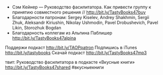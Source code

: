 + Сэм Кейнер — Руководство фасилитатора. Как привести группу к принятию совместного решения // http://bit.ly/TastyBooks47buy
+ Благодарности патронам: Sergey Kiselev, Andrey Shakhmin, Sergii Zhuk, Aleksandr Kiriushin, Nikolay Ushmodin, Pavel Drobushevich, Pavel Likin, Storozhuk Bogdan
+ Благодарность коллегам из Альпина Паблишер http://bit.ly/TastyBooks47alpina

Поддержи подкаст http://bit.ly/TAOPpatron
Подпишись в iTunes http://bit.ly/tastybooks
Скачай подкаст http://bit.ly/TastyBooks47mp3

твит:
Руководство фасилитатора в подкасте «Вкусные книги» http://bit.ly/TastyBooks47shared #вкусныекниги